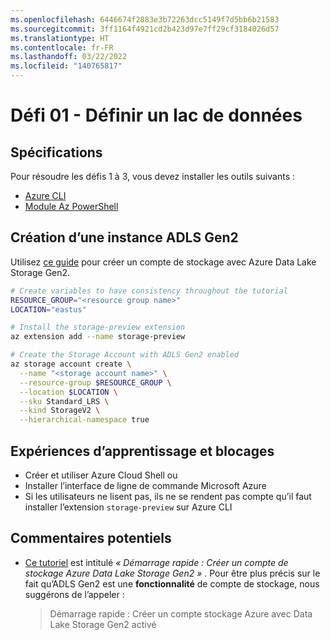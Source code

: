 ```yaml
---
ms.openlocfilehash: 6446674f2883e3b72263dcc5149f7d5bb6b21583
ms.sourcegitcommit: 3ff1164f4921cd2b423d97e7ff29cf3184026d57
ms.translationtype: HT
ms.contentlocale: fr-FR
ms.lasthandoff: 03/22/2022
ms.locfileid: "140765817"
---
```

# <a name="challenge-01---define-a-data-lake"></a>Défi 01 - Définir un lac de données

## <a name="requirements"></a>Spécifications

Pour résoudre les défis 1 à 3, vous devez installer les outils suivants :

- [Azure CLI](https://docs.microsoft.com/fr-fr/cli/azure/install-azure-cli?view=azure-cli-latest)
- [Module Az PowerShell](https://docs.microsoft.com/fr-fr/powershell/azure/install-az-ps?view=azps-1.7.0)

## <a name="creating-adls-gen2"></a>Création d’une instance ADLS Gen2

Utilisez [ce guide](https://docs.microsoft.com/fr-fr/azure/storage/blobs/data-lake-storage-quickstart-create-account#create-an-account-using-azure-cli) pour créer un compte de stockage avec Azure Data Lake Storage Gen2.

```bash
# Create variables to have consistency throughout the tutorial
RESOURCE_GROUP="<resource group name>"
LOCATION="eastus"

# Install the storage-preview extension
az extension add --name storage-preview

# Create the Storage Account with ADLS Gen2 enabled
az storage account create \
  --name "<storage account name>" \
  --resource-group $RESOURCE_GROUP \
  --location $LOCATION \
  --sku Standard_LRS \
  --kind StorageV2 \
  --hierarchical-namespace true
```

## <a name="learning-experiences-and-road-blocks"></a>Expériences d’apprentissage et blocages

- Créer et utiliser Azure Cloud Shell ou
- Installer l’interface de ligne de commande Microsoft Azure
- Si les utilisateurs ne lisent pas, ils ne se rendent pas compte qu’il faut installer l’extension `storage-preview` sur Azure CLI

## <a name="potential-feedbacks"></a>Commentaires potentiels

- [Ce tutoriel](https://docs.microsoft.com/fr-fr/azure/storage/blobs/data-lake-storage-quickstart-create-account#create-an-account-using-azure-cli) est intitulé *« Démarrage rapide : Créer un compte de stockage Azure Data Lake Storage Gen2 »* . Pour être plus précis sur le fait qu’ADLS Gen2 est une **fonctionnalité** de compte de stockage, nous suggérons de l’appeler :

    > Démarrage rapide : Créer un compte stockage Azure avec Data Lake Storage Gen2 activé